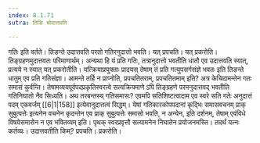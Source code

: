 ```yaml
---
index: 8.1.71
sutra: तिङि चोदात्तवति

---
```

गतिः इति वर्तते। तिङन्ते उदात्तवति परतो गतिरनुदात्तो भवति। यत् प्रपचति। यत् प्रकरोति। तिङ्ग्रहणमुदात्तवतः परिमाणार्थम्। अन्यथा हि यं प्रति गतिः, तत्रानुदात्तो भवतीति धातौ एव उदात्तवति स्यात्, प्रत्यये न स्यात् यत् प्रकरोतीति। यत्क्रियाप्रयुक्ताः प्रादयस् तेषाम् तं प्रति गत्युपसर्गसंज्ञे भवतः इति तिङन्ते धातुम् एव प्रति गतिसंज्ञा। आमन्ते तर्हि न प्राप्नोति, प्रपचतितराम्, प्रपचतितमाम् इति? अत्र केचिदामन्तेन गतः समासं कुर्वन्ति। तेषामव्ययपूर्वपदप्रकृतिस्वरत्वे सत्यक्रियमाणे ऽपि तिङ्ग्रहणे परमनुदात्तवद् भवतीति गतिनिघातो नैव सिध्यति। अथ तरबन्तस्य् गतिसमासः? एवमपि सतिशिष्टत्वादाम एव स्वरे सति गतेः अनुदात्तं पदम् एकवर्जम् [[6|1|158]] इत्येवानुदात्तत्वं सिद्धम्। येषां गतिकारकोपपदानां कृद्भिः समासवचनम् प्राक् सुबुत्पत्तेः इत्यनेन वचनेन कृदन्तेन एव प्राक् सुबुत्पत्तेः समासो भवति, न अन्येन, इति दर्शनम्, तेषाम् एवंविधे विषयेसमासेन न एव भवितव्यम् इति। पृथक् स्वरप्रवृत्तौ सत्यामनेन निघातेन प्रयोजनमस्ति। तदर्थं यत्नः कर्तव्यः। उदात्तवतीति किम्? प्रपचति। प्रकरोति।